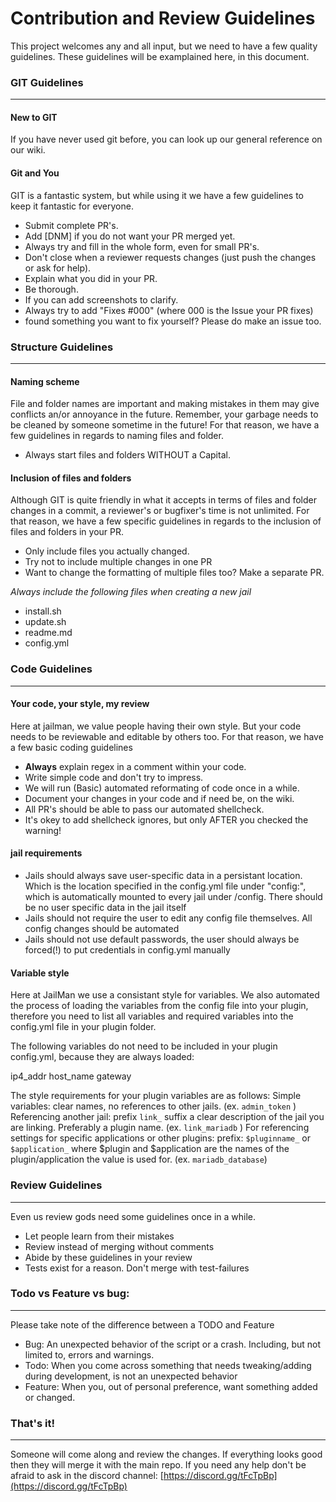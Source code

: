 # Contribution and Review Guidelines

This project welcomes any and all input, but we need to have a few quality guidelines. These guidelines will be examplained here, in this document.

### GIT Guidelines

---

#### New to GIT

If you have never used git before, you can look up our general reference on our wiki.

#### Git and You

GIT is a fantastic system, but while using it we have a few guidelines to keep it fantastic for everyone.

- Submit complete PR's.
- Add [DNM] if you do not want your PR merged yet.
- Always try and fill in the whole form, even for small PR's.
- Don't close when a reviewer requests changes (just push the changes or ask for help).
- Explain what you did in your PR.
- Be thorough.
- If you can add screenshots to clarify.
- Always try to add "Fixes #000" (where 000 is the Issue your PR fixes)
- found something you want to fix yourself? Please do make an issue too.

### Structure Guidelines

---

#### Naming scheme

File and folder names are important and making mistakes in them may give conflicts an/or annoyance in the future. Remember, your garbage needs to be cleaned by someone sometime in the future! For that reason, we have a few guidelines in regards to naming files and folder.

- Always start files and folders WITHOUT a Capital.

#### Inclusion of files and folders

Although GIT is quite friendly in what it accepts in terms of files and folder changes in a commit, a reviewer's or bugfixer's time is not unlimited. For that reason, we have a few specific guidelines in regards to the inclusion of files and folders in your PR.

- Only include files you actually changed.
- Try not to include multiple changes in one PR
- Want to change the formatting of multiple files too? Make a separate PR.

_Always include the following files when creating a new jail_

- install.sh
- update.sh
- readme.md
- config.yml

### Code Guidelines

---

#### Your code, your style, my review

Here at jailman, we value people having their own style. But your code needs to be reviewable and editable by others too. For that reason, we have a few basic coding guidelines

- **Always** explain regex in a comment within your code.
- Write simple code and don't try to impress.
- We will run (Basic) automated reformating of code once in a while.
- Document your changes in your code and if need be, on the wiki.
- All PR's should be able to pass our automated shellcheck.
- It's okey to add shellcheck ignores, but only AFTER you checked the warning!

#### jail requirements

- Jails should always save user-specific data in a persistant location. Which is the location specified in the config.yml file under "config:", which is automatically mounted to every jail under /config. There should be no user specific data in the jail itself
- Jails should not require the user to edit any config file themselves. All config changes should be automated
- Jails should not use default passwords, the user should always be forced(!) to put credentials in config.yml manually

#### Variable style

Here at JailMan we use a consistant style for variables. We also automated the process of loading the variables from the config file into your plugin, therefore you need to list all variables and required variables into the config.yml file in your plugin folder.

The following variables do not need to be included in your plugin config.yml, because they are always loaded:

ip4_addr
host_name
gateway

The style requirements for your plugin variables are as follows:
Simple variables: clear names, no references to other jails. (ex. `admin_token` )
Referencing another jail: prefix `link_` suffix a clear description of the jail you are linking. Preferably a plugin name. (ex. `link_mariadb` )
For referencing settings for specific applications or other plugins: prefix: `$pluginname_` or `$application_` where $plugin and $application are the names of the plugin/application the value is used for. (ex. `mariadb_database`)

### Review Guidelines

---

Even us review gods need some guidelines once in a while.

- Let people learn from their mistakes
- Review instead of merging without comments
- Abide by these guidelines in your review
- Tests exist for a reason. Don't merge with test-failures

### Todo vs Feature vs bug:

---

Please take note of the difference between a TODO and Feature

- Bug: An unexpected behavior of the script or a crash. Including, but not limited to, errors and warnings.
- Todo: When you come across something that needs tweaking/adding during development, is not an unexpected behavior
- Feature: When you, out of personal preference, want something added or changed.

### That's it!

---

Someone will come along and review the changes. If everything looks good then they will merge it with the main repo. If you need any help don't be afraid to ask in the discord channel: [https://discord.gg/tFcTpBp](https://discord.gg/tFcTpBp)
